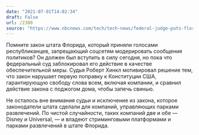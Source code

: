 ```yaml
---
date: "2021-07-01T14:02:34"
draft: False
url: /2380
source: "https://www.nbcnews.com/tech/tech-news/federal-judge-puts-florida-deplatforming-law-hold-citing-first-amendme-rcna1288"
---
```


Помните закон штата Флорида, который приняли голосами республиканцев, запрещающий соцсетям модерировать сообщения политиков? Он должен был вступить в силу сегодня, но пока что федеральный суд заблокировал его действие в качестве обеспечительной меры. Судья Роберт Хинкл мотивировал решение тем, что закон нарушает первую поправку к Конституции США, гарантирующую свободу слова всем, включая компании, и сравнил действие закона с поджогом дома, чтобы запечь свинью.

Не осталось вне внимания судьи и исключение из закона, которое законодатели штата сделали для компаний, управляющих парками развлечений. По чистой случайности, таких компаний две и обе — Disney и Universal, — и владеют стриминговыми платформами и парками развлечений в штате Флорида.
